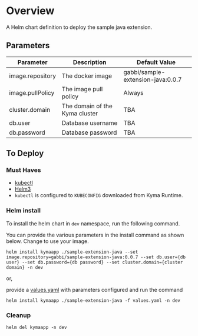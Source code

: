 # Overview

A Helm chart definition to deploy the sample java extension.

## Parameters

| Parameter        | Description                                | Default Value                         |
| ---------------- | ------------------------------------------ | ------------------------------------- |
| image.repository | The docker image                           | gabbi/sample-extension-java:0.0.7     |
| image.pullPolicy | The image pull policy                      | Always                                |
| cluster.domain   | The domain of the Kyma cluster             | TBA                                   |
| db.user          | Database username                          | TBA                                   |
| db.password      | Database password                          | TBA                                   |


## To Deploy

### Must Haves

* [kubectl](https://kubernetes.io/docs/tasks/tools/install-kubectl/)
* [Helm3](https://helm.sh/docs/intro/install/)
* `kubectl` is configured to `KUBECONFIG` downloaded from Kyma Runtime.

### Helm install

To install the helm chart in `dev` namespace, run the following command.

You can provide the various parameters in the install command as shown below. Change to use your image.

```shell script
helm install kymaapp ./sample-extension-java --set image.repository=gabbi/sample-extension-java:0.0.7 --set db.user={db user} --set db.password={db password} --set cluster.domain={cluster domain} -n dev
```

or,

provide a [values.yaml](sample-extension-java/values.yaml) with parameters configured and run the command

```shell script
helm install kymaapp ./sample-extension-java -f values.yaml -n dev
```

### Cleanup

```shell script
helm del kymaapp -n dev
```
